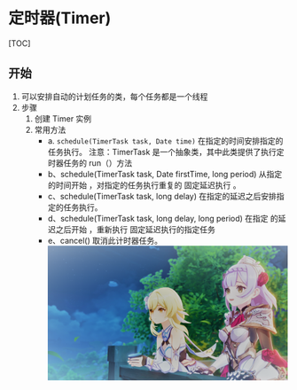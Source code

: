 # 定时器(Timer)

[TOC]

## 开始

1. 可以安排自动的计划任务的类，每个任务都是一个线程
2. 步骤
   1. 创建 Timer 实例
   2. 常用方法
      - a. `schedule(TimerTask task, Date time)` 在指定的时间安排指定的任务执行。
        注意：TimerTask 是一个抽象类，其中此类提供了执行定时器任务的 run（）方法
      - b、schedule(TimerTask task, Date firstTime, long period)
        从指定 的时间开始 ，对指定的任务执行重复的 固定延迟执行 。
      - c、schedule(TimerTask task, long delay)
        在指定的延迟之后安排指定的任务执行。
      - d、schedule(TimerTask task, long delay, long period)
        在指定 的延迟之后开始 ，重新执行 固定延迟执行的指定任务
      - e、cancel() 取消此计时器任务。
  ![202213233828.jpg](/202213233828.jpg "我的图片")
